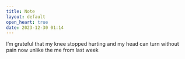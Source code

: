 ```yaml
---
title: Note
layout: default
open_heart: true
date: 2023-12-30 01:14
---
```


I’m grateful that my knee stopped hurting and my head can turn without pain now unlike the me from last week
